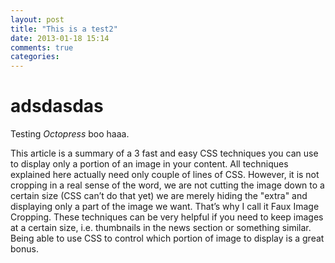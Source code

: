```yaml
---
layout: post
title: "This is a test2"
date: 2013-01-18 15:14
comments: true
categories: 
---
```


# adsdasdas

Testing *Octopress* boo haaa.

This article is a summary of a 3 fast and easy CSS techniques you can use to display only a portion of an image in your content. All techniques explained here actually need only couple of lines of CSS. However, it is not cropping in a real sense of the word, we are not cutting the image down to a certain size (CSS can’t do that yet) we are merely hiding the "extra" and displaying only a part of the image we want. That’s why I call it Faux Image Cropping.
These techniques can be very helpful if you need to keep images at a certain size, i.e. thumbnails in the news section or something similar. Being able to use CSS to control which portion of image to display is a great bonus.
